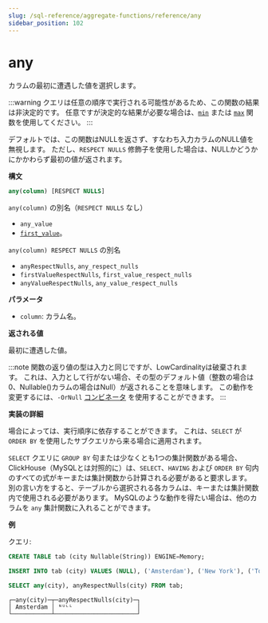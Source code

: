 ```yaml
---
slug: /sql-reference/aggregate-functions/reference/any
sidebar_position: 102
---
```


# any

カラムの最初に遭遇した値を選択します。

:::warning
クエリは任意の順序で実行される可能性があるため、この関数の結果は非決定的です。
任意ですが決定的な結果が必要な場合は、[`min`](../reference/min.md) または [`max`](../reference/max.md) 関数を使用してください。
:::

デフォルトでは、この関数はNULLを返さず、すなわち入力カラムのNULL値を無視します。
ただし、`RESPECT NULLS` 修飾子を使用した場合は、NULLかどうかにかかわらず最初の値が返されます。

**構文**

```sql
any(column) [RESPECT NULLS]
```

`any(column)` の別名（`RESPECT NULLS` なし）
- `any_value`
- [`first_value`](../reference/first_value.md)。

`any(column) RESPECT NULLS` の別名
- `anyRespectNulls`, `any_respect_nulls`
- `firstValueRespectNulls`, `first_value_respect_nulls`
- `anyValueRespectNulls`, `any_value_respect_nulls`

**パラメータ**
- `column`: カラム名。

**返される値**

最初に遭遇した値。

:::note
関数の返り値の型は入力と同じですが、LowCardinalityは破棄されます。
これは、入力として行がない場合、その型のデフォルト値（整数の場合は0、Nullable()カラムの場合はNull）が返されることを意味します。
この動作を変更するには、`-OrNull` [コンビネータ](../../../sql-reference/aggregate-functions/combinators.md) を使用することができます。
:::

**実装の詳細**

場合によっては、実行順序に依存することができます。
これは、`SELECT` が `ORDER BY` を使用したサブクエリから来る場合に適用されます。

`SELECT` クエリに `GROUP BY` 句または少なくとも1つの集計関数がある場合、ClickHouse（MySQLとは対照的に）は、`SELECT`、`HAVING` および `ORDER BY` 句内のすべての式がキーまたは集計関数から計算される必要があると要求します。
別の言い方をすると、テーブルから選択される各カラムは、キーまたは集計関数内で使用される必要があります。
MySQLのような動作を得たい場合は、他のカラムを `any` 集計関数に入れることができます。

**例**

クエリ:

```sql
CREATE TABLE tab (city Nullable(String)) ENGINE=Memory;

INSERT INTO tab (city) VALUES (NULL), ('Amsterdam'), ('New York'), ('Tokyo'), ('Valencia'), (NULL);

SELECT any(city), anyRespectNulls(city) FROM tab;
```

```response
┌─any(city)─┬─anyRespectNulls(city)─┐
│ Amsterdam │ ᴺᵁᴸᴸ                  │
└───────────┴───────────────────────┘
```
